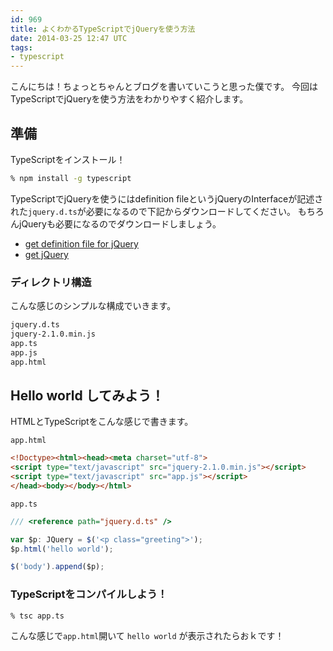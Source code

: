 ```yaml
---
id: 969
title: よくわかるTypeScriptでjQueryを使う方法
date: 2014-03-25 12:47 UTC
tags:
- typescript
---
```


こんにちは！ちょっとちゃんとブログを書いていこうと思った僕です。
今回はTypeScriptでjQueryを使う方法をわかりやすく紹介します。

## 準備

TypeScriptをインストール！

```sh
% npm install -g typescript
```

TypeScriptでjQueryを使うにはdefinition fileというjQueryのInterfaceが記述された`jquery.d.ts`が必要になるので下記からダウンロードしてください。
もちろんjQueryも必要になるのでダウンロードしましょう。

* [get definition file for jQuery](https://raw.githubusercontent.com/borisyankov/DefinitelyTyped/master/jquery/jquery.d.ts)
* [get jQuery](http://code.jquery.com/jquery-2.1.0.min.js)

### ディレクトリ構造

こんな感じのシンプルな構成でいきます。

```sh
jquery.d.ts
jquery-2.1.0.min.js
app.ts
app.js
app.html
```

## Hello world してみよう！

HTMLとTypeScriptをこんな感じで書きます。

`app.html`

```html
<!Doctype><html><head><meta charset="utf-8">
<script type="text/javascript" src="jquery-2.1.0.min.js"></script>
<script type="text/javascript" src="app.js"></script>
</head><body></body></html>
```

`app.ts`

```typescript
/// <reference path="jquery.d.ts" />

var $p: JQuery = $('<p class="greeting">');
$p.html('hello world');

$('body').append($p);
```

### TypeScriptをコンパイルしよう！

```sh
% tsc app.ts
```

こんな感じで`app.html`開いて `hello world` が表示されたらおｋです！
